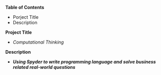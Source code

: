 **Table of Contents**
   - Porject Title
   - Description
  
**Project Title**
   - *Computational Thinking*
   
**Description**
   - ***Using Spyder to write programming language and solve business related real-world questions***

   
